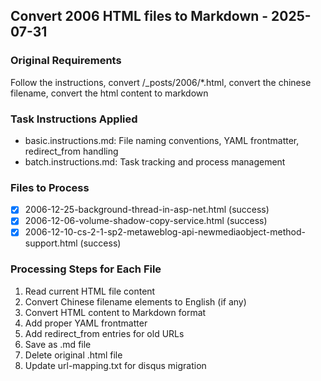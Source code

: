 ## Convert 2006 HTML files to Markdown - 2025-07-31

### Original Requirements
Follow the instructions, convert /_posts/2006/*.html, convert the chinese filename, convert the html content to markdown

### Task Instructions Applied
- basic.instructions.md: File naming conventions, YAML frontmatter, redirect_from handling
- batch.instructions.md: Task tracking and process management

### Files to Process
- [x] 2006-12-25-background-thread-in-asp-net.html (success)
- [x] 2006-12-06-volume-shadow-copy-service.html (success)
- [x] 2006-12-10-cs-2-1-sp2-metaweblog-api-newmediaobject-method-support.html (success)

### Processing Steps for Each File
1. Read current HTML file content
2. Convert Chinese filename elements to English (if any)
3. Convert HTML content to Markdown format
4. Add proper YAML frontmatter
5. Add redirect_from entries for old URLs
6. Save as .md file
7. Delete original .html file
8. Update url-mapping.txt for disqus migration
